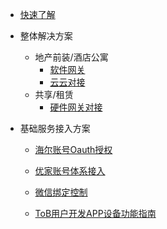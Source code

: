 * [快速了解](README)



* 整体解决方案
	* 地产前装/酒店公寓
		* [软件网关](zh-cn/Solutions/sl5)  
		* [云云对接](zh-cn/Solutions/sl3)
	* 共享/租赁
		* [硬件网关对接](zh-cn/Solutions/sl6) 
* 基础服务接入方案
	* [海尔账号Oauth授权](zh-cn/Solutions/sl4)  

	* [优家账号体系接入](zh-cn/Solutions/sl1)  

	* [微信绑定控制](zh-cn/Solutions/sl2)  

	* [ToB用户开发APP设备功能指南](zh-cn/Solutions/sl7) 



